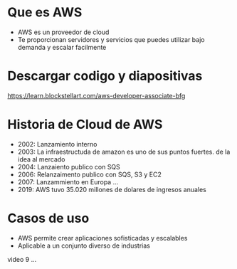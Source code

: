 # Que es AWS
- AWS es un proveedor de cloud
- Te proporcionan servidores y servicios que puedes utilizar bajo demanda y escalar facilmente

# Descargar codigo y diapositivas
https://learn.blockstellart.com/aws-developer-associate-bfg

# Historia de Cloud de AWS 
- 2002: Lanzamiento interno
- 2003: La infraestructuda de amazon es uno de sus puntos fuertes. de la idea al mercado
- 2004: Lanzaiento publico con SQS
- 2006: Relanzaimento publico con SQS, S3 y EC2
- 2007: Lanzammiento en Europa ...
- 2019: AWS tuvo 35.020 millones de dolares de ingresos anuales

# Casos de uso
- AWS permite crear aplicaciones sofisticadas y escalables
- Aplicable a un conjunto diverso de industrias

video 9 ...